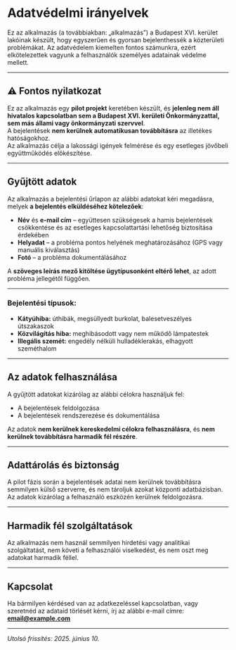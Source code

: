 # Adatvédelmi irányelvek

Ez az alkalmazás (a továbbiakban: „alkalmazás”) a Budapest XVI. kerület lakóinak készült, hogy egyszerűen és gyorsan bejelenthessék a közterületi problémákat. Az adatvédelem kiemelten fontos számunkra, ezért elkötelezettek vagyunk a felhasználók személyes adatainak védelme mellett.

---

## ⚠️ Fontos nyilatkozat

Ez az alkalmazás egy **pilot projekt** keretében készült, és **jelenleg nem áll hivatalos kapcsolatban sem a Budapest XVI. kerületi Önkormányzattal, sem más állami vagy önkormányzati szervvel**.  
A bejelentések **nem kerülnek automatikusan továbbításra** az illetékes hatóságokhoz.  
Az alkalmazás célja a lakossági igények felmérése és egy esetleges jövőbeli együttműködés előkészítése.

---

## Gyűjtött adatok

Az alkalmazás a bejelentési űrlapon az alábbi adatokat kéri megadásra, melyek **a bejelentés elküldéséhez kötelezőek**:

- **Név** és **e-mail cím** – együttesen szükségesek a hamis bejelentések csökkentése és az esetleges kapcsolattartási lehetőség biztosítása érdekében  
- **Helyadat** – a probléma pontos helyének meghatározásához (GPS vagy manuális kiválasztás)  
- **Fotó** – a probléma dokumentálásához  

A **szöveges leírás mező kitöltése ügytípusonként eltérő lehet**, az adott probléma jellegétől függően.

---

### Bejelentési típusok:

- **Kátyúhiba:** úthibák, megsüllyedt burkolat, balesetveszélyes útszakaszok  
- **Közvilágítás hiba:** meghibásodott vagy nem működő lámpatestek  
- **Illegális szemét:** engedély nélküli hulladéklerakás, elhagyott szeméthalom


---

## Az adatok felhasználása

A gyűjtött adatokat kizárólag az alábbi célokra használjuk fel:

- A bejelentések feldolgozása  
- A bejelentések rendszerezése és dokumentálása

Az adatok **nem kerülnek kereskedelmi célokra felhasználásra**, és **nem kerülnek továbbításra harmadik fél részére**.

---

## Adattárolás és biztonság

A pilot fázis során a bejelentések adatai nem kerülnek továbbításra semmilyen külső szerverre, és nem tároljuk azokat központi adatbázisban. Az adatok kizárólag a felhasználó eszközén kerülnek feldolgozásra.

---

## Harmadik fél szolgáltatások

Az alkalmazás nem használ semmilyen hirdetési vagy analitikai szolgáltatást, nem követi a felhasználói viselkedést, és nem oszt meg adatokat harmadik féllel.

---

## Kapcsolat

Ha bármilyen kérdésed van az adatkezeléssel kapcsolatban, vagy szeretnéd az adataid törlését kérni, írj az alábbi e-mail címre:  
**email@example.com**

---

*Utolsó frissítés: 2025. június 10.*

